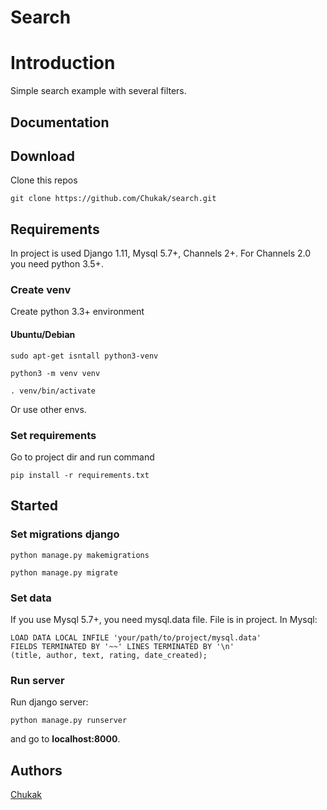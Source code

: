 # Search
# Introduction
Simple search example with several filters.

## Documentation

## Download
Clone this repos

``` git clone https://github.com/Chukak/search.git ```

## Requirements
In project is used Django 1.11, Mysql 5.7+, Channels 2+. For Channels 2.0 you need python 3.5+.

### Create venv

Create python 3.3+ environment 

#### Ubuntu/Debian

``` sudo apt-get isntall python3-venv ```

``` python3 -m venv venv ```

``` . venv/bin/activate ``` 

Or use other envs.

### Set requirements
Go to project dir and run command

``` pip install -r requirements.txt ```


## Started
### Set migrations django
``` python manage.py makemigrations ```

``` python manage.py migrate ```

### Set data 
If you use Mysql 5.7+, you need mysql.data file. File is in project. In Mysql:

``` 
LOAD DATA LOCAL INFILE 'your/path/to/project/mysql.data'
FIELDS TERMINATED BY '~~' LINES TERMINATED BY '\n' 
(title, author, text, rating, date_created);
```
### Run server
Run django server:

``` python manage.py runserver ```

and go to <strong>localhost:8000</strong>.


## Authors 
[Chukak](https://github.com/Chukak)
